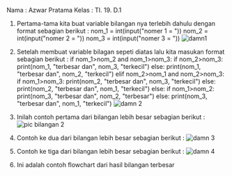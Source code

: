 Nama  : Azwar Pratama 
Kelas : TI. 19. D.1
1. Pertama-tama kita buat variable bilangan nya terlebih dahulu dengan format sebagian berikut :
nom_1 = int(input("nomer 1 = "))
nom_2 = int(input("nomer 2 = "))
nom_3 = int(input("nomer 3 = "))
![damn1](https://user-images.githubusercontent.com/56994174/67832770-4579b580-fb15-11e9-8fa1-9d55c3e70728.png)

2. Setelah membuat variable bilagan sepeti diatas lalu kita masukan format sebagian berikut : 
if nom_1>nom_2 and nom_1>nom_3:
      if nom_2>nom_3:
          print(nom_1, "terbesar dan", nom_3, "terkecil")
      else:
          print(nom_1, "terbesar dan", nom_2, "terkecil")
elif nom_2>nom_1 and nom_2>nom_3:
      if nom_1>nom_3:
          print(nom_2, "terbesar dan", nom_3, "terkecil")
      else:
          print(nom_2, "terbesar dan", nom_1, "terkecil")
else:
      if nom_1>nom_2:
          print(nom_3, "terbesar dan", nom_2, "terbesar")
      else:
          print(nom_3, "terbesar dan", nom_1, "terkecil")
![damn 2](https://user-images.githubusercontent.com/56994174/67832827-70fca000-fb15-11e9-85be-c6a987f12393.png)

3. Inilah contoh pertama dari bilangan lebih besar sebagian berikut :
![pic bilangan 2](https://user-images.githubusercontent.com/56994174/67833000-fbdd9a80-fb15-11e9-9ae7-e88457c0b89a.png)

4. Contoh ke dua dari bilangan lebih besar sebagian berikut :
![damn 3](https://user-images.githubusercontent.com/56994174/67833329-f2086700-fb16-11e9-8aac-95027cf98d35.png)

5. Contoh ke tiga dari bilangan lebih besar sebagian berikut :
![damn 4](https://user-images.githubusercontent.com/56994174/67833395-12382600-fb17-11e9-948d-66f2d5b9d7af.png)

6. Ini adalah contoh flowchart dari hasil bilangan terbesar 
